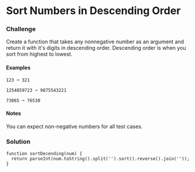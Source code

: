 # Sort Numbers in Descending Order

### Challenge

Create a function that takes any nonnegative number as an argument and return it with it's digits in descending order. Descending order is when you sort from highest to lowest.

#### Examples

```
123 ➞ 321

1254859723 ➞ 9875543221

73065 ➞ 76530
```

#### Notes

You can expect non-negative numbers for all test cases.

### Solution

```
function sortDecending(num) {
  return parseInt(num.toString().split('').sort().reverse().join(''));
}
```
